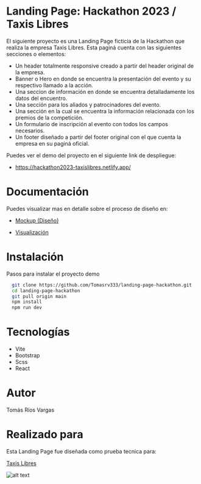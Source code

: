 # Landing Page: Hackathon 2023 / Taxis Libres

El siguiente proyecto es una Landing Page ficticia de la Hackathon que realiza la empresa Taxis Libres. Esta paginá cuenta con las siguientes secciones o elementos:

- Un header totalmente responsive creado a partir del header original de la empresa.
- Banner o Hero en donde se encuentra la presentación del evento y su respectivo llamado a la acción.
- Una seccion de información en donde se encuentra detalladamente los datos del encuentro.
- Una sección para los aliados y patrocinadores del evento.
- Una sección en la cual se encuentra la información relacionada con los premios de la competición.
- Un formulario de inscripción al evento con todos los campos necesarios.
- Un footer diseñado a partir del footer original con el que cuenta la empresa en su paginá oficial.

Puedes ver el demo del proyecto en el siguiente link de despliegue:
- https://hackathon2023-taxislibres.netlify.app/

# Documentación

Puedes visualizar mas en detalle sobre el proceso de diseño en:

- [Mockup (Diseño)](https://www.figma.com/file/VMN2qis7NaNCQY4ryxbYnH/Untitled?type=design&node-id=0%3A1&t=UpNhrSNU6uUzZlqg-1)

- [Visualización](https://www.figma.com/proto/VMN2qis7NaNCQY4ryxbYnH/Hackathon?type=design&node-id=1-2&scaling=min-zoom&page-id=0%3A1)

# Instalación

Pasos para instalar el proyecto demo 

```bash
  git clone https://github.com/Tomasrv333/landing-page-hackathon.git
  cd landing-page-hackathon
  git pull origin main
  npm install
  npm run dev
```

# Tecnologías

- Vite
- Bootstrap
- Scss
- React

# Autor

Tomás Ríos Vargas

# Realizado para

Esta Landing Page fue diseñada como prueba tecnica para:

[Taxis Libres](https://www.taxislibres.com.co/)

![alt text](https://www.taxislibres.com.co/public/imagesNew/logo-escritorio.webp)

